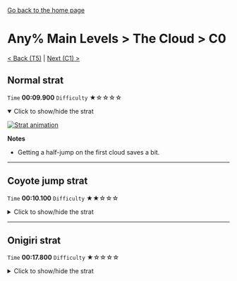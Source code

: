 [Go back to the home page](https://github.com/Doublevil/scbspeedrun)

# Any% Main Levels > The Cloud > C0

[< Back (T5)](https://github.com/Doublevil/scbspeedrun/blob/main/levels/any_ml/T/T5.md) | [Next (C1) >](https://github.com/Doublevil/scbspeedrun/blob/main/levels/any_ml/C/C1.md)

## Normal strat

`Time` **00:09.900** `Difficulty` ★☆☆☆☆
<details open>
  <summary>Click to show/hide the strat</summary>

  [![Strat animation](https://github.com/Doublevil/scbspeedrun/blob/main/media/levels/C/C0_Strat.webp)](https://github.com/Doublevil/scbspeedrun/blob/main/media/levels/C/C0_Strat.mp4?raw=true)

  **Notes**
  - Getting a half-jump on the first cloud saves a bit.
</details>

---
## Coyote jump strat

`Time` **00:10.100** `Difficulty` ★★☆☆☆
<details>
  <summary>Click to show/hide the strat</summary>

  [![Strat animation](https://github.com/Doublevil/scbspeedrun/blob/main/media/levels/C/C0_CloudSkip.webp)](https://github.com/Doublevil/scbspeedrun/blob/main/media/levels/C/C0_CloudSkip.mp4?raw=true)

  **Notes**
  - This is almost as fast as the other strat, but maybe a little bit more risky.
  - To skip the cloud, you have to make sure you're jumping after falling, near the end of your coyote time period.
</details>

---
## Onigiri strat

`Time` **00:17.800** `Difficulty` ★☆☆☆☆
<details>
  <summary>Click to show/hide the strat</summary>

  [![Strat animation](https://github.com/Doublevil/scbspeedrun/blob/main/media/levels/C/C0_Onigiri.webp)](https://github.com/Doublevil/scbspeedrun/blob/main/media/levels/C/C0_Onigiri.mp4?raw=true)

  **Notes**
  - On the onigiri path, cancelling the jumps saves seconds but is definitely risky.
</details>
